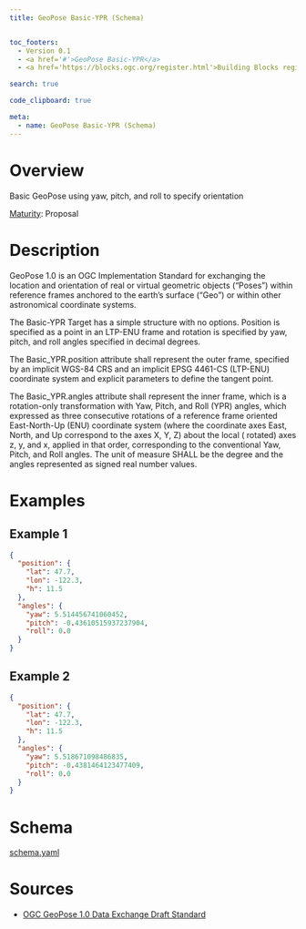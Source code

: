 ```yaml
---
title: GeoPose Basic-YPR (Schema)


toc_footers:
  - Version 0.1
  - <a href='#'>GeoPose Basic-YPR</a>
  - <a href='https://blocks.ogc.org/register.html'>Building Blocks register</a>

search: true

code_clipboard: true

meta:
  - name: GeoPose Basic-YPR (Schema)
---
```


# Overview

Basic GeoPose using yaw, pitch, and roll to specify orientation

[Maturity](https://github.com/cportele/ogcapi-building-blocks#building-block-maturity): Proposal

# Description

GeoPose 1.0 is an OGC Implementation Standard for exchanging the location and orientation of real or virtual geometric
objects (“Poses”) within reference frames anchored to the earth’s surface (“Geo”) or within other astronomical
coordinate systems.

The Basic-YPR Target has a simple structure with no options. Position is specified as a point in an LTP-ENU frame and
rotation is specified by yaw, pitch, and roll angles specified in decimal degrees.

The Basic_YPR.position attribute shall represent the outer frame, specified by an implicit WGS-84 CRS and an implicit
EPSG 4461-CS (LTP-ENU) coordinate system and explicit parameters to define the tangent point.

The Basic_YPR.angles attribute shall represent the inner frame, which is a rotation-only transformation with Yaw, Pitch,
and Roll (YPR) angles, which expressed as three consecutive rotations of a reference frame oriented East-North-Up (ENU)
coordinate system (where the coordinate axes East, North, and Up correspond to the axes X, Y, Z) about the local (
rotated) axes z, y, and x, applied in that order, corresponding to the conventional Yaw, Pitch, and Roll angles. The
unit of measure SHALL be the degree and the angles represented as signed real number values.
# Examples

## Example 1

```json
{
  "position": {
    "lat": 47.7,
    "lon": -122.3,
    "h": 11.5
  },
  "angles": {
    "yaw": 5.514456741060452,
    "pitch": -0.43610515937237904,
    "roll": 0.0
  }
}
```


## Example 2

```json
{
  "position": {
    "lat": 47.7,
    "lon": -122.3,
    "h": 11.5
  },
  "angles": {
    "yaw": 5.518671098486835,
    "pitch": -0.4381464123477409,
    "roll": 0.0
  }
}
```

# Schema

[schema.yaml](https://raw.githubusercontent.com/avillar/bblocks/master/registereditems/geo/geopose/basic-ypr/schema.yaml)
# Sources

* [OGC GeoPose 1.0 Data Exchange Draft Standard](https://docs.ogc.org/dis/21-056r10/21-056r10.html)
